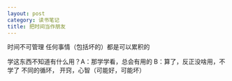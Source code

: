 ```yaml
---
layout: post
category: 读书笔记
title: 把时间当作朋友
---
```

时间不可管理
任何事情（包括坏的）都是可以累积的

学这东西不知道有什么用？A：那学学看，总会有用的  B：算了，反正没啥用，不学了   不同的循环，
开窍，心智（可能好，可能坏）